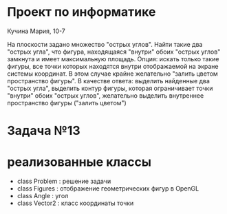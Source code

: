 # Проект по информатике

Кучина Мария, 10-7

На плоскости задано множество "острых углов". Найти такие два "острых угла", что
фигура, находящаяся "внутри" обоих "острых углов" замкнута и имеет максимальную
площадь.
Опция: искать только такие фигуры, все точки которых находятся внутри
отображаемой на экране системы координат. В этом случае крайне желательно
"залить цветом пространство фигуры".
В качестве ответа:
выделить найденные два "острых угла",
выделить контур фигуры, которая ограничивает точки "внутри" обоих "острых
углов",
желательно выделить внутреннее пространство фигуры ("залить цветом")

# Задача №13

# реализованные классы
- class Problem : решение задачи
- class Figures : отображение геометрических фигур в OpenGL
- class Angle : угол
- class Vector2 : класс координаты точки

